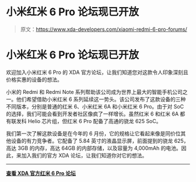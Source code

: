 # 小米红米 6 Pro 论坛现已开放

> 原文：<https://www.xda-developers.com/xiaomi-redmi-6-pro-forums/>

# 小米红米 6 Pro 论坛现已开放

欢迎加入小米红米 6 Pro 的 XDA 官方论坛，让我们知道您对这款令人印象深刻且价格实惠的设备的想法。

小米的 Redmi 和 Redmi Note 系列帮助该公司成为世界上最大的智能手机公司之一。他们希望借助小米红米 6 系列延续这一势头。该公司发布了这款设备的三种不同版本，分别是普通的红米 6、小米红米 6A 和小米红米 6 Pro。由于对 SoC 的选择，我们可能会看到开发者社区像疯了一样增长。虽然红米 6 和红米 6A 都有联发科 Helio 芯片组，但红米 6 Pro 配备了高通的骁龙 625 SoC。

我们第一次了解这款设备是在今年的 6 月份，它的规格让它看起来像是同价位其他设备的有力竞争者。它配备了 5.84 英寸的液晶显示屏，前面提到的骁龙 625，高达 3GB 的内存，高达 64GB 的内部存储，以及容量为 4,000mAh 的电池。因此，来加入我们的官方 XDA 论坛，让我们知道你对它的想法。

* * *

[**查看 XDA 官方红米 6 Pro 论坛**](https://forum.xda-developers.com/redmi-6-pro)